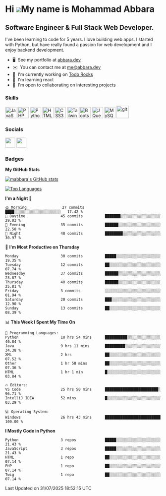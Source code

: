 Hi ![](https://user-images.githubusercontent.com/18350557/176309783-0785949b-9127-417c-8b55-ab5a4333674e.gif)My name is Mohammad Abbara
=======================================================================================================================================

Software Engineer & Full Stack Web Developer.
--------------------------------------------

I've been learning to code for 5 years. I love building web apps. I started with Python, but have really found a passion for web development and I enjoy backend development.

* 🖥️  See my portfolio at [abbara.dev](http://abbara.dev)
* ✉️  You can contact me at [me@abbara.dev](mailto:me@abbara.dev)
* 🚀  I'm currently working on [Todo Rocks](http://todo.rocks)
* 🧠  I'm learning react
* 🤝  I'm open to collaborating on interesting projects

### Skills

<p align="left">
<a href="https://developer.mozilla.org/en-US/docs/Web/JavaScript" target="_blank" rel="noreferrer"><img src="https://raw.githubusercontent.com/danielcranney/readme-generator/main/public/icons/skills/javascript-colored.svg" width="36" height="36" alt="JavaScript" /></a>
<a href="https://www.php.net/" target="_blank" rel="noreferrer"><img src="https://raw.githubusercontent.com/danielcranney/readme-generator/main/public/icons/skills/php-colored.svg" width="36" height="36" alt="PHP" /></a>
<a href="https://www.python.org/" target="_blank" rel="noreferrer"><img src="https://raw.githubusercontent.com/danielcranney/readme-generator/main/public/icons/skills/python-colored.svg" width="36" height="36" alt="Python" /></a>
<a href="https://developer.mozilla.org/en-US/docs/Glossary/HTML5" target="_blank" rel="noreferrer"><img src="https://raw.githubusercontent.com/danielcranney/readme-generator/main/public/icons/skills/html5-colored.svg" width="36" height="36" alt="HTML5" /></a>
<a href="https://www.w3.org/TR/CSS/#css" target="_blank" rel="noreferrer"><img src="https://raw.githubusercontent.com/danielcranney/readme-generator/main/public/icons/skills/css3-colored.svg" width="36" height="36" alt="CSS3" /></a>
<a href="https://tailwindcss.com/" target="_blank" rel="noreferrer"><img src="https://raw.githubusercontent.com/danielcranney/readme-generator/main/public/icons/skills/tailwindcss-colored.svg" width="36" height="36" alt="TailwindCSS" /></a>
<a href="https://getbootstrap.com/" target="_blank" rel="noreferrer"><img src="https://raw.githubusercontent.com/danielcranney/readme-generator/main/public/icons/skills/bootstrap-colored.svg" width="36" height="36" alt="Bootstrap" /></a>
<a href="https://jquery.com/" target="_blank" rel="noreferrer"><img src="https://raw.githubusercontent.com/danielcranney/readme-generator/main/public/icons/skills/jquery-colored.svg" width="36" height="36" alt="JQuery" /></a>
<a href="https://www.mysql.com/" target="_blank" rel="noreferrer"><img src="https://raw.githubusercontent.com/danielcranney/readme-generator/main/public/icons/skills/mysql-colored.svg" width="36" height="36" alt="MySQL" /></a>
<a href="https://git-scm.com/" target="_blank"> <img src="https://www.vectorlogo.zone/logos/git-scm/git-scm-icon.svg" alt="git" width="40" height="40"/> </a>
</p>


### Socials

<p align="left"> <a href="https://discord.com/users/MAbbara" target="_blank" rel="noreferrer"><img src="https://raw.githubusercontent.com/danielcranney/readme-generator/main/public/icons/socials/discord.svg" width="32" height="32" /></a> <a href="https://www.github.com/mabbara" target="_blank" rel="noreferrer"><img src="https://raw.githubusercontent.com/danielcranney/readme-generator/main/public/icons/socials/github.svg" width="32" height="32" /></a> </p>

### Badges

<b>My GitHub Stats</b>

<a href="http://www.github.com/mabbara"><img src="https://github-readme-stats.vercel.app/api?username=mabbara&show_icons=true&hide=&count_private=true&title_color=0891b2&text_color=ffffff&icon_color=0891b2&bg_color=1c1917&hide_border=true&show_icons=true" alt="mabbara's GitHub stats" /></a>

<a href="https://github.com/mabbara" align="left"><img src="https://github-readme-stats.vercel.app/api/top-langs/?username=mabbara&langs_count=10&title_color=0891b2&text_color=ffffff&icon_color=0891b2&bg_color=1c1917&hide_border=true&locale=en&custom_title=Top%20Languages" alt="Top Languages" /></a>


<!--START_SECTION:waka-->
**I'm a Night 🦉** 

```text
🌞 Morning                27 commits          ████░░░░░░░░░░░░░░░░░░░░░   17.42 % 
🌆 Daytime                45 commits          ███████░░░░░░░░░░░░░░░░░░   29.03 % 
🌃 Evening                35 commits          ██████░░░░░░░░░░░░░░░░░░░   22.58 % 
🌙 Night                  48 commits          ████████░░░░░░░░░░░░░░░░░   30.97 % 
```
📅 **I'm Most Productive on Thursday** 

```text
Monday                   30 commits          █████░░░░░░░░░░░░░░░░░░░░   19.35 % 
Tuesday                  12 commits          ██░░░░░░░░░░░░░░░░░░░░░░░   07.74 % 
Wednesday                37 commits          ██████░░░░░░░░░░░░░░░░░░░   23.87 % 
Thursday                 40 commits          ██████░░░░░░░░░░░░░░░░░░░   25.81 % 
Friday                   3 commits           ░░░░░░░░░░░░░░░░░░░░░░░░░   01.94 % 
Saturday                 20 commits          ███░░░░░░░░░░░░░░░░░░░░░░   12.90 % 
Sunday                   13 commits          ██░░░░░░░░░░░░░░░░░░░░░░░   08.39 % 
```


📊 **This Week I Spent My Time On** 

```text
💬 Programming Languages: 
Python                   10 hrs 54 mins      ██████████░░░░░░░░░░░░░░░   40.84 % 
Java                     9 hrs 11 mins       █████████░░░░░░░░░░░░░░░░   34.38 % 
XML                      2 hrs               ██░░░░░░░░░░░░░░░░░░░░░░░   07.52 % 
Other                    1 hr 58 mins        ██░░░░░░░░░░░░░░░░░░░░░░░   07.36 % 
HTML                     1 hr 1 min          █░░░░░░░░░░░░░░░░░░░░░░░░   03.84 % 

🔥 Editors: 
VS Code                  25 hrs 50 mins      ████████████████████████░   96.71 % 
IntelliJ IDEA            52 mins             █░░░░░░░░░░░░░░░░░░░░░░░░   03.29 % 

💻 Operating System: 
Windows                  26 hrs 43 mins      █████████████████████████   100.00 % 
```

**I Mostly Code in Python** 

```text
Python                   3 repos             █████░░░░░░░░░░░░░░░░░░░░   21.43 % 
JavaScript               3 repos             █████░░░░░░░░░░░░░░░░░░░░   21.43 % 
HTML                     1 repo              ██░░░░░░░░░░░░░░░░░░░░░░░   07.14 % 
PHP                      1 repo              ██░░░░░░░░░░░░░░░░░░░░░░░   07.14 % 
Twig                     1 repo              ██░░░░░░░░░░░░░░░░░░░░░░░   07.14 % 
```




 Last Updated on 31/07/2025 18:52:15 UTC
<!--END_SECTION:waka-->
